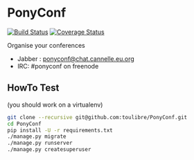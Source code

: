 PonyConf
========
[![Build Status](https://travis-ci.org/toulibre/PonyConf.svg?branch=master)](https://travis-ci.org/toulibre/PonyConf)
[![Coverage Status](https://coveralls.io/repos/github/toulibre/PonyConf/badge.svg?branch=master)](https://coveralls.io/github/toulibre/PonyConf?branch=master)

Organise your conferences

- Jabber : [ponyconf@chat.cannelle.eu.org](https://jappix.cannelle.eu.org/?r=ponyconf@chat.cannelle.eu.org)
- IRC: #ponyconf on freenode


HowTo Test
----------

(you should work on a virtualenv)

```bash
git clone --recursive git@github.com:toulibre/PonyConf.git
cd PonyConf
pip install -U -r requirements.txt
./manage.py migrate
./manage.py runserver
./manage.py createsuperuser
```
